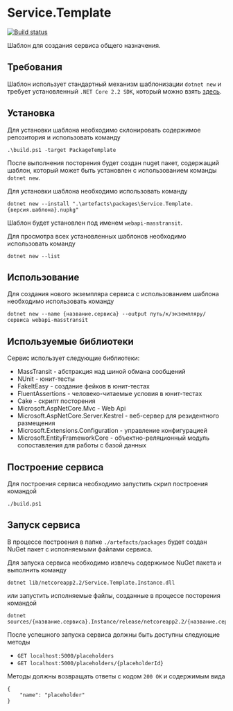 # Service.Template

[![Build status](https://ci.appveyor.com/api/projects/status/178r91ywh63o2pby?svg=true)](https://ci.appveyor.com/project/bltzkrgmchn/service-template)

Шаблон для создания сервиса общего назначения.
  
## Требования

Шаблон использует стандартный механизм шаблонизации ```dotnet new``` и требует установленный ```.NET Core 2.2 SDK```, который можно взять [здесь](https://dotnet.microsoft.com/download/dotnet-core/2.2).

## Установка

Для установки шаблона необходимо склонировать содержимое репозитория и использовать команду

```
.\build.ps1 -target PackageTemplate
```

После выполнения посторения будет создан nuget пакет, содержащий шаблон, который может быть установлен с использованием команды ```dotnet new```.

Для установки шаблона необходимо использовать команду

```
dotnet new --install ".\artefacts\packages\Service.Template.{версия.шаблона}.nupkg"
```

Шаблон будет установлен под именем ```webapi-masstransit```.

Для просмотра всех установленных шаблонов необходимо использовать команду

```
dotnet new --list
```

## Использование

Для создания нового экземпляра сервиса с использованием шаблона необходимо использовать команду 

```
dotnet new --name {название.сервиса} --output путь/к/экземпляру/сервиса webapi-masstransit
```

## Используемые библиотеки

Сервис использует следующие библиотеки:
- MassTransit - абстракция над шиной обмана сообщений
- NUnit - юнит-тесты
- FakeItEasy - создание фейков в юнит-тестах
- FluentAssertions - человеко-читаемые условия в юнит-тестах
- Cake - скрипт посторения
- Microsoft.AspNetCore.Mvc - Web Api
- Microsoft.AspNetCore.Server.Kestrel - веб-сервер для резидентного размещения
- Microsoft.Extensions.Configuration - управление конфигурацией
- Microsoft.EntityFrameworkCore - объектно-реляционный модуль сопоставления для работы с базой данных

## Построение сервиса
Для построения сервиса необходимо запустить скрип построения командой

```
./build.ps1
```

## Запуск сервиса

В процессе построения в папке ```./artefacts/packages``` будет создан NuGet пакет с исполняемыми файлами сервиса.

Для запуска сервиса необходимо извлечь содержимое NuGet пакета и выполнить команду

```
dotnet lib/netcoreapp2.2/Service.Template.Instance.dll
```

или запустить исполняемые файлы, созданные в процессе посторения командой

```
dotnet sources/{название.сервиса}.Instance/release/netcoreapp2.2/{название.сервиса}.Instance.dll
```

После успешного запуска сервиса должны быть доступны следующие методы 

- ```GET localhost:5000/placeholders``` 
- ```GET localhost:5000/placeholders/{placeholderId}```  

Методы должны возвращать ответы с кодом ```200 OK``` и содержимым вида

```
{
    "name": "placeholder"
}
``` 